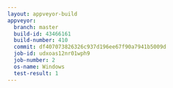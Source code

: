 ```yaml
---
layout: appveyor-build
appveyor:
  branch: master
  build-id: 43466161
  build-number: 410
  commit: df407073826326c937d196ee67f90a7941b5009d
  job-id: udxoas12nr01wph9
  job-number: 2
  os-name: Windows
  test-result: 1
---
```

